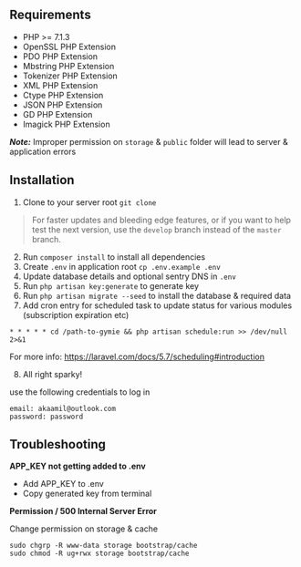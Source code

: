 

## Requirements
- PHP >= 7.1.3
- OpenSSL PHP Extension
- PDO PHP Extension
- Mbstring PHP Extension
- Tokenizer PHP Extension
- XML PHP Extension
- Ctype PHP Extension
- JSON PHP Extension
- GD PHP Extension
- Imagick PHP Extension 

***Note:***
Improper permission on `storage` & `public` folder will lead to server & application errors

##  Installation
1. Clone to your server root `git clone `
> For faster updates and bleeding edge features, or if you want to help test the next version, use the `develop` branch instead of the `master` branch.
2. Run `composer install` to install all dependencies
3. Create `.env` in application root 
```cp .env.example .env```
4. Update database details and optional sentry DNS in `.env`
5. Run `php artisan key:generate` to generate key
6. Run `php artisan migrate --seed` to install the database & required data
7. Add cron entry for scheduled task to update status for various modules (subscription expiration etc)
```
* * * * * cd /path-to-gymie && php artisan schedule:run >> /dev/null 2>&1
```
For more info: https://laravel.com/docs/5.7/scheduling#introduction

8. All right sparky! 

use the following credentials to log in
```
email: akaamil@outlook.com
password: password
```

## Troubleshooting

**APP_KEY not getting added to .env**
- Add APP_KEY to .env
- Copy generated key from terminal

**Permission / 500 Internal Server Error**

Change permission on storage & cache
```
sudo chgrp -R www-data storage bootstrap/cache
sudo chmod -R ug+rwx storage bootstrap/cache
``` 

